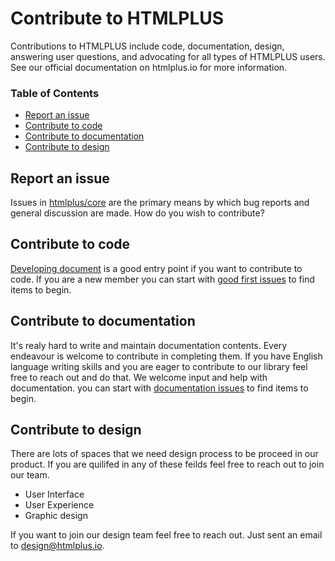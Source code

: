 # Contribute to HTMLPLUS

Contributions to HTMLPLUS include code, documentation, design, answering user questions, and advocating for all types of HTMLPLUS users. See our official documentation on htmlplus.io for more information.

### Table of Contents
  - [Report an issue](#report-an-issue)
  - [Contribute to code](#contribute-to-code)
  - [Contribute to documentation](#contribute-to-documentation)
  - [Contribute to design](#contribute-to-design)

## Report an issue
Issues in [htmlplus/core](https://github.com/htmlplus/core/issues) are the primary means by which bug reports and general discussion are made.
How do you wish to contribute?


## Contribute to code
[Developing document](./docfiles/developing.md) is a good entry point if you want to contribute to code. If you are a new member you can start with [good first issues](https://github.com/htmlplus/core/labels/good%20first%20issue) to find items to begin.


## Contribute to documentation
It's realy hard to write and maintain documentation contents. Every endeavour is welcome to contribute in completing them. If you have English language writing skills and you are eager to contribute to our library feel free to reach out and do that.
We welcome input and help with documentation. you can start with [documentation issues](https://github.com/htmlplus/core/labels/documentation) to find items to begin.

## Contribute to design
There are lots of spaces that we need design process to be proceed in our product. If you are quilifed in any of these feilds feel free to reach out to join our team.

* User Interface
* User Experience
* Graphic design

If you want to join our design team feel free to reach out. Just sent an email to design@htmlplus.io.

